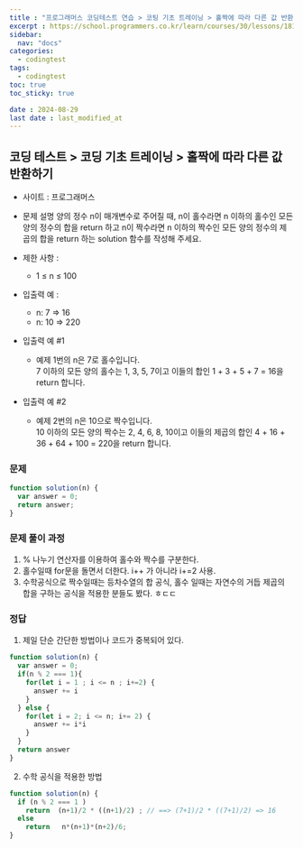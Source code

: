 ```yaml
---
title : "프로그래머스 코딩테스트 연습 > 코팅 기초 트레이닝 > 홀짝에 따라 다른 값 반환하기"
excerpt : https://school.programmers.co.kr/learn/courses/30/lessons/181935
sidebar:
  nav: "docs"
categories:
  - codingtest
tags:
  - codingtest
toc: true
toc_sticky: true

date : 2024-08-29
last date : last_modified_at
---
```


## 코딩 테스트 > 코딩 기초 트레이닝 > 홀짝에 따라 다른 값 반환하기

- 사이트 : 프로그래머스
- 문제 설명
  양의 정수 n이 매개변수로 주어질 때, n이 홀수라면 n 이하의 홀수인 모든 양의 정수의 합을 return 하고 n이 짝수라면 n 이하의 짝수인 모든 양의 정수의 제곱의 합을 return 하는 solution 함수를 작성해 주세요.

- 제한 사항 :
    - 1 ≤ n ≤ 100

- 입출력 예 :
    - n: 7 => 16
    - n: 10 => 220

- 입출력 예 #1
    - 예제 1번의 n은 7로 홀수입니다. <br>
      7 이하의 모든 양의 홀수는 1, 3, 5, 7이고 이들의 합인 1 + 3 + 5 + 7 = 16을 return 합니다.
- 입출력 예 #2
    - 예제 2번의 n은 10으로 짝수입니다. <br>
      10 이하의 모든 양의 짝수는 2, 4, 6, 8, 10이고 이들의 제곱의 합인 4 + 16 + 36 + 64 + 100 = 220을 return 합니다.


### 문제
```javascript
function solution(n) {
  var answer = 0;
  return answer;
}

```


### 문제 풀이 과정
1. % 나누기 연산자를 이용하여 홀수와 짝수를 구분한다.
2. 홀수일때 for문을 돌면서 더한다. i++ 가 아니라 i+=2 사용.
3. 수학공식으로 짝수일때는 등차수열의 합 공식, 홀수 일때는 자연수의 거듭 제곱의 합을 구하는 공식을 적용한 분들도 봤다. ㅎㄷㄷ


### 정답
1. 제일 단순 간단한 방법이나 코드가 중복되어 있다.
```javascript
function solution(n) {
  var answer = 0;
  if(n % 2 === 1){
    for(let i = 1 ; i <= n ; i+=2) {
      answer += i
    }
  } else {
    for(let i = 2; i <= n; i+= 2) {
      answer += i*i
    }
  }
  return answer
}
```

2. 수학 공식을 적용한 방법
```javascript
function solution(n) {
  if (n % 2 === 1 )
    return  (n+1)/2 * ((n+1)/2) ; // ==> (7+1)/2 * ((7+1)/2) => 16 
  else
    return   n*(n+1)*(n+2)/6;
}
```
